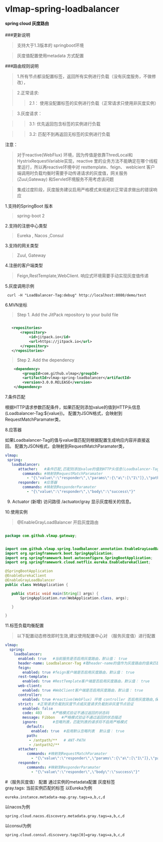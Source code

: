 # vlmap-spring-loadbalancer

 #### spring cloud 灰度路由
 
 ###更新说明
 > 支持大于1.3版本的 springboot环境  
 
 > 灰度值配置使用metadata 方式配置
 
  
 

 ###路由规则说明
 
 >1.所有节点都没配置标签，返回所有实例进行负载（没有灰度服务，不做修改），
 
 >2.正常请求:
   >> 2.1： 使用没配置标签的实例进行负载（正常请求只使用非灰度实例）
 
 >3.灰度请求：
   
   >>3.1:  优先返回包含标签的实例进行负载
   
   >>3.2: 匹配不到再返回无标签的实例进行负载
 
 
  注意：
  >  对于reactive(WebFlux) 环境，因为传值是依靠ThredLocal和HystrixRequestVariable实现，reactive 里的业务方法不能确定在哪个线程里运行，所以再reactive环境中对 resttemplate、feign、 weblcient 客户端调用时负载均衡时需要手动传递请求的灰度值，网关服务 (Zuul,Gateway) 和Servlet环境服务不用考虑该问题
  
  >  集成过度阶段，灰度服务建议启用严格模式来规避对正常请求做出的错误响应
  
1.支持的SpringBoot 版本

>  spring-boot 2

2.支持的注册中心类型
  
 >  Eureka , Nacos ,Consul
 
3.支持的网关类型

>  Zuul, Gateway

4.注册的客户端类型
> Feign,RestTemplate,WebClient.  响应式环境需要手动实现灰度值传递

5.灰度调用示例
```text
 curl -H "LoadBalancer-Tag:debug" http://localhost:8080/demo/test
```
6.MVN坐标
>Step 1. Add the JitPack repository to your build file
 ```xml
 
    <repositories>
		<repository>
		    <id>jitpack.io</id>
		    <url>https://jitpack.io</url>
		</repository>
	</repositories>
```
>  Step 2. Add the dependency
```xml
    <dependency>
	    <groupId>com.github.vlmap</groupId>
	    <artifactId>vlmap-spring-loadbalancer</artifactId>
	    <version>3.0.0.RELEASE</version>
    </dependency>
```
7.条件匹配

 根据HTTP请求参数匹配条件，如果匹配则添加value的值到HTTP头信息(Loadbalancer-Tag:${value})。
 配置为JSON格式，会映射到RequestMatchParamater类，

8.应答器
 
  如果Loadbalancer-Tag的值与value值匹配则根据配置生成响应内容并直接返回。
  配置为JSON格式，会映射到RequestMatchParamater类，

```yaml
vlmap:
 spring: 
   loadbalancer: 
      attacher:   #条件匹配,匹配则添加value的值到HTTP头信息(Loadbalancer-Tag:${value})
        commands: #映射到RequestMatchParamater
          - "{\"value\":\"responder\",\"params\":{\"a\":[\"1\"]},\"path\":\"/**\"}" 
      responder:  #应答器
        commands: #映射到ResponderParamater 
          - "{\"value\":\"responder\",\"body\":\"success\"}"    
```

9. Actuator (新增) 
    访问路径 /actuator/gray
    显示灰度相关的信息。
    
10.使用实例
  >@EnableGrayLoadBalancer  开启灰度路由
  
 ```java

package com.github.vlmap.gateway;


import com.github.vlmap.spring.loadbalancer.annotation.EnableGrayLoadBalancer;
import org.springframework.boot.SpringApplication;
import org.springframework.boot.autoconfigure.SpringBootApplication;
import org.springframework.cloud.netflix.eureka.EnableEurekaClient;

@SpringBootApplication
@EnableEurekaClient
@EnableGrayLoadBalancer
public class WebApplication {

    public static void main(String[] args) {
        SpringApplication.run(WebApplication.class, args);

    }

}


```


11.标签负载均衡配置

 
   
 >  以下配置动态修改即时生效,建议使用配置中心对 （服务灰度值）进行配置
   
 
```yaml
vlmap:
  spring:
    loadbalancer:
      enabled: true   #当前服务是否启用灰度路由，默认值： true
      header-name: Loadbalancer-Tag #取header-name的值作为灰度路由的值来匹配，支持动态配置，默认值：Loadbalancer-Tag
      feign:
        enabled: true #feign客户端是否启用灰度路由，默认值： true
      rest-template:
        enabled: true #RestTemplate客户端是否启用灰度路由，默认值： true
      web-client:
        enabled: true #WebClient客户端是否启用灰度路由，默认值： true
      controller:  
        enabled: true #reactive(WebFlux) 环境 controller 否启用灰度路由,保证标签能传到Contoller层，默认值： true
      strict:  #正常请求负载到灰度节点或灰度请求负载到非灰度节点验证    
        enabled: false  
        code: 403     #严格模式验证不通过返回的状态码
        message: Fibbon   #严格模式验证不通过返回的状态描述
        ignore:       #忽略列表，匹配列表的请求将不启用严格模式
          default:
            enabled: true  #启用默认忽略列表  默认值： true
          path:           
           - /antpath/**   # ANT-PATH
           - /antpath2/**
      attacher:
          commands: #映射到RequestMatchParamater
            - "{\"value\":\"responder\",\"params\":{\"a\":[\"1\"]},\"path\":\"/**\"}" 
      responder:
          commands: #映射到ResponderParamater 
            - "{\"value\":\"responder\",\"body\":\"success\"}"    
```     


#（服务灰度值） 配置
通过实例的metadata配置 灰度标签  
 gray.tags:  当前实例匹配的标签
以Eureka为例
```properties
eureka.instance.metadata-map.gray.tags=a,b,c,d
```

以nacos为例
```properties
spring.cloud.nacos.discovery.metadata.gray.tags=a,b,c,d   
```

以consul为例
```properties
spring.cloud.consul.discovery.tags[0]=gray.tags=a,b,c,d
```

